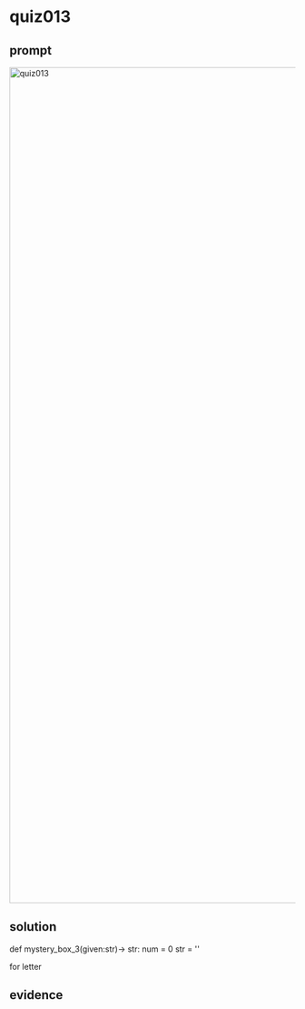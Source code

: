 # quiz013

## prompt
<img width="1470" alt="quiz013" src="https://github.com/ayyyane/unit1-2024/assets/142702159/34cb2975-79a7-481a-8fb6-5beedbfa6c2f">

## solution

def mystery_box_3(given:str)-> str:
  num = 0
  str = ''

  for letter 
## evidence
